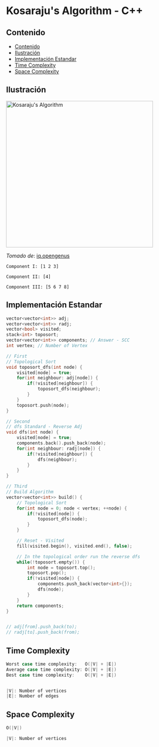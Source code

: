 # Kosaraju's Algorithm - C++

## Contenido

* [Contenido](#contenido)
* [Ilustración](#ilustración)
* [Implementación Estandar](#implementación-estandar)
* [Time Complexity](#time-complexity)
* [Space Complexity](#space-complexity)
## Ilustración

<img alt="Kosaraju's Algorithm" src="https://iq.opengenus.org/content/images/2019/03/Tarjan1.png" width="400">

_Tomado de_: [iq.opengenus](https://iq.opengenus.org/tarjans-algorithm/)

`Component I: [1 2 3]`

`Component II: [4]`

`Component III: [5 6 7 8]`

## Implementación Estandar

```c++
vector<vector<int>> adj;
vector<vector<int>> radj;
vector<bool> visited;
stack<int> toposort;
vector<vector<int>> components; // Answer - SCC
int vertex; // Number of Vertex

// First
// Topological Sort
void toposort_dfs(int node) {
    visited[node] = true;
    for(int neighbour: adj[node]) {
        if(!visited[neighbour]) {
            toposort_dfs(neighbour);
        }
    }
    toposort.push(node);
}

// Second
// dfs Standard - Reverse Adj
void dfs(int node) {
    visited[node] = true;
    components.back().push_back(node);
    for(int neighbour: radj[node]) {
        if(!visited[neighbour]) {
            dfs(neighbour);
        }
    }
}

// Third
// Build Algorithm
vector<vector<int>> build() {
    // Topological Sort
    for(int node = 0; node < vertex; ++node) {
        if(!visited[node]) {
            toposort_dfs(node);
        }
    }

    // Reset - Visited
    fill(visited.begin(), visited.end(), false);

    // In the topological order run the reverse dfs
    while(!toposort.empty()) {
        int node = toposort.top();
        toposort.pop();
        if(!visited[node]) {
            components.push_back(vector<int>{});
            dfs(node);
        }
    }
    return components;
}


// adj[from].push_back(to);
// radj[to].push_back(from);
```

## Time Complexity

```c++
Worst case time complexity:   O(|V| + |E|)
Average case time complexity: O(|V| + |E|)
Best case time complexity:    O(|V| + |E|)


|V|: Number of vertices
|E|: Number of edges
```

## Space Complexity

```c++
O(|V|)

|V|: Number of vertices
```